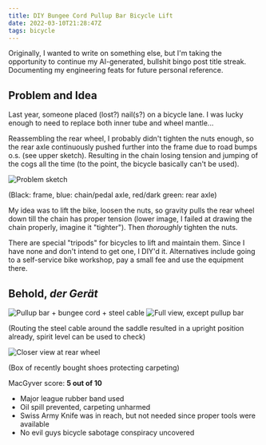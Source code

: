 ```yaml
---
title: DIY Bungee Cord Pullup Bar Bicycle Lift
date: 2022-03-10T21:28:47Z
tags: bicycle
---
```


Originally, I wanted to write on something else, but I'm taking the opportunity to continue my AI-generated, bullshit bingo post title streak. Documenting my engineering feats for future personal reference.

## Problem and Idea

Last year, someone placed (lost?) nail(s?) on a bicycle lane.
I was lucky enough to need to replace both inner tube and wheel mantle...

Reassembling the rear wheel, I probably didn't tighten the nuts enough,
so the rear axle continuously pushed further into the frame due to road bumps o.s. (see upper sketch).
Resulting in the chain losing tension and jumping of the cogs all the time (to the point, the bicycle basically can't be used).

![Problem sketch](sketch.jpg)

(Black: frame, blue: chain/pedal axle, red/dark green: rear axle)

My idea was to lift the bike, loosen the nuts, so gravity pulls the rear wheel down till the chain has proper tension (lower image, I failed at drawing the chain properly, imagine it "tighter"). Then *thoroughly* tighten the nuts.

There are special "tripods" for bicycles to lift and maintain them.
Since I have none and don't intend to get one, I DIY'd it.
Alternatives include going to a self-service bike workshop, pay a small fee and use the equipment there.

## Behold, *der Gerät*

![Pullup bar + bungee cord + steel cable](geraet0.jpg)
![Full view, except pullup bar](geraet1.jpg)

(Routing the steel cable around the saddle resulted in a upright position already, spirit level can be used to check)

![Closer view at rear wheel](geraet2.jpg)

(Box of recently bought shoes protecting carpeting)

MacGyver score: **5 out of 10**

* Major league rubber band used
* Oil spill prevented, carpeting unharmed
* Swiss Army Knife was in reach, but not needed since proper tools were available
* No evil guys bicycle sabotage conspiracy uncovered
